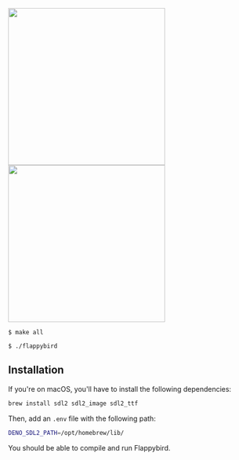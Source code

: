 <img align="center" src=https://user-images.githubusercontent.com/62501544/130829808-f9f2cb96-214d-405d-b84d-3ece86a71e82.png width="320px">
<img align="center" src=https://user-images.githubusercontent.com/34997667/130607428-ca8b52e6-3af8-4705-ad37-a6fb85e56906.png width="320px">

```shell
$ make all

$ ./flappybird
```

## Installation

If you're on macOS, you'll have to install the following dependencies:

```sh
brew install sdl2 sdl2_image sdl2_ttf
```

Then, add an `.env` file with the following path:

```sh
DENO_SDL2_PATH=/opt/homebrew/lib/
```

You should be able to compile and run Flappybird.
